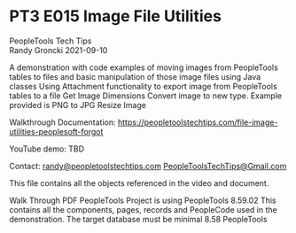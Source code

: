 # PT3 E015 Image File Utilities

PeopleTools Tech Tips    
Randy Groncki	2021-09-10

A demonstration with code examples of moving images from PeopleTools tables to files and basic manipulation of those image files using Java classes
  Using Attachment functionality to export image from PeopleTools tables to a file
  Get Image Dimensions
  Convert image to new type.  Example provided is PNG to JPG
  Resize Image

Walkthrough Documentation: https://peopletoolstechtips.com/file-image-utilities-peoplesoft-forgot

YouTube demo: TBD

Contact: 
   randy@peopletoolstechtips.com
   PeopleToolsTechTips@Gmail.com


This file contains all the objects referenced in the video and document.

Walk Through PDF
PeopleTools Project is using PeopleTools 8.59.02
  This contains all the components, pages, records and PeopleCode used in the demonstration.
  The target database must be minimal 8.58 PeopleTools

